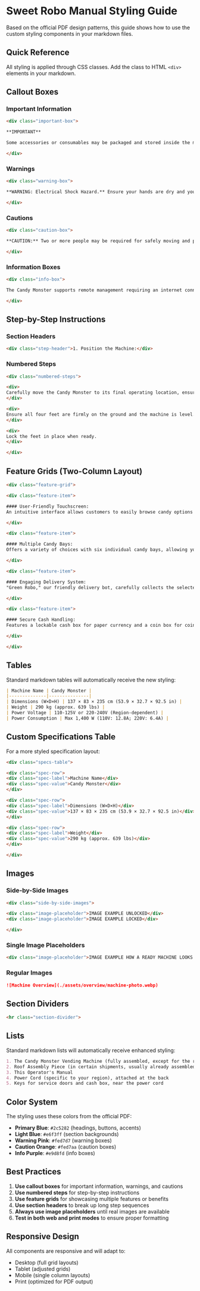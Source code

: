 # Sweet Robo Manual Styling Guide

Based on the official PDF design patterns, this guide shows how to use the custom styling components in your markdown files.

## Quick Reference

All styling is applied through CSS classes. Add the class to HTML `<div>` elements in your markdown.

## Callout Boxes

### Important Information
```html
<div class="important-box">

**IMPORTANT**

Some accessories or consumables may be packaged and stored inside the machine body for secure transit. Before powering on the machine, carefully open all access doors and inspect the interior.

</div>
```

### Warnings
```html
<div class="warning-box">

**WARNING: Electrical Shock Hazard.** Ensure your hands are dry and you are not standing in water when connecting the power cord.

</div>
```

### Cautions
```html
<div class="caution-box">

**CAUTION:** Two or more people may be required for safely moving and positioning the machine. Use appropriate lifting equipment if necessary.

</div>
```

### Information Boxes
```html
<div class="info-box">

The Candy Monster supports remote management requiring an internet connection, ensure a stable Wi-Fi signal or an accessible Ethernet port is available near the machine.

</div>
```

## Step-by-Step Instructions

### Section Headers
```html
<div class="step-header">1. Position the Machine:</div>
```

### Numbered Steps
```html
<div class="numbered-steps">

<div>
Carefully move the Candy Monster to its final operating location, ensuring it meets all site requirements.
</div>

<div>
Ensure all four feet are firmly on the ground and the machine is level.
</div>

<div>
Lock the feet in place when ready.
</div>

</div>
```

## Feature Grids (Two-Column Layout)

```html
<div class="feature-grid">

<div class="feature-item">

#### User-Friendly Touchscreen:
An intuitive interface allows customers to easily browse candy options and make selections with just a few taps.

</div>

<div class="feature-item">

#### Multiple Candy Bays:
Offers a variety of choices with six individual candy bays, allowing you to cater to diverse customer preferences.

</div>

<div class="feature-item">

#### Engaging Delivery System:
"Green Robo," our friendly delivery bot, carefully collects the selected candies and presents them in an iconic cup.

</div>

<div class="feature-item">

#### Secure Cash Handling:
Features a lockable cash box for paper currency and a coin box for coin collection, ensuring secure storage of earnings.

</div>

</div>
```

## Tables

Standard markdown tables will automatically receive the new styling:

```markdown
| Machine Name | Candy Monster |
|--------------|---------------|
| Dimensions (W×D×H) | 137 × 83 × 235 cm (53.9 × 32.7 × 92.5 in) |
| Weight | 290 kg (approx. 639 lbs) |
| Power Voltage | 110-125V or 220-240V (Region-dependent) |
| Power Consumption | Max 1,400 W (110V: 12.8A; 220V: 6.4A) |
```

## Custom Specifications Table

For a more styled specification layout:

```html
<div class="specs-table">

<div class="spec-row">
<div class="spec-label">Machine Name</div>
<div class="spec-value">Candy Monster</div>
</div>

<div class="spec-row">
<div class="spec-label">Dimensions (W×D×H)</div>
<div class="spec-value">137 × 83 × 235 cm (53.9 × 32.7 × 92.5 in)</div>
</div>

<div class="spec-row">
<div class="spec-label">Weight</div>
<div class="spec-value">290 kg (approx. 639 lbs)</div>
</div>

</div>
```

## Images

### Side-by-Side Images
```html
<div class="side-by-side-images">

<div class="image-placeholder">IMAGE EXAMPLE UNLOCKED</div>
<div class="image-placeholder">IMAGE EXAMPLE LOCKED</div>

</div>
```

### Single Image Placeholders
```html
<div class="image-placeholder">IMAGE EXAMPLE HOW A READY MACHINE LOOKS LIKE</div>
```

### Regular Images
```markdown
![Machine Overview](./assets/overview/machine-photo.webp)
```

## Section Dividers

```html
<hr class="section-divider">
```

## Lists

Standard markdown lists will automatically receive enhanced styling:

```markdown
1. The Candy Monster Vending Machine (fully assembled, except for the roof piece in certain shipments)
2. Roof Assembly Piece (in certain shipments, usually already assembled)  
3. This Operator's Manual
4. Power Cord (specific to your region), attached at the back
5. Keys for service doors and cash box, near the power cord
```

## Color System

The styling uses these colors from the official PDF:

- **Primary Blue**: `#2c5282` (headings, buttons, accents)
- **Light Blue**: `#e6f3ff` (section backgrounds)
- **Warning Pink**: `#fed7d7` (warning boxes)
- **Caution Orange**: `#fed7aa` (caution boxes)
- **Info Purple**: `#e9d8fd` (info boxes)

## Best Practices

1. **Use callout boxes** for important information, warnings, and cautions
2. **Use numbered steps** for step-by-step instructions
3. **Use feature grids** for showcasing multiple features or benefits
4. **Use section headers** to break up long step sequences
5. **Always use image placeholders** until real images are available
6. **Test in both web and print modes** to ensure proper formatting

## Responsive Design

All components are responsive and will adapt to:
- Desktop (full grid layouts)
- Tablet (adjusted grids)
- Mobile (single column layouts)
- Print (optimized for PDF output)